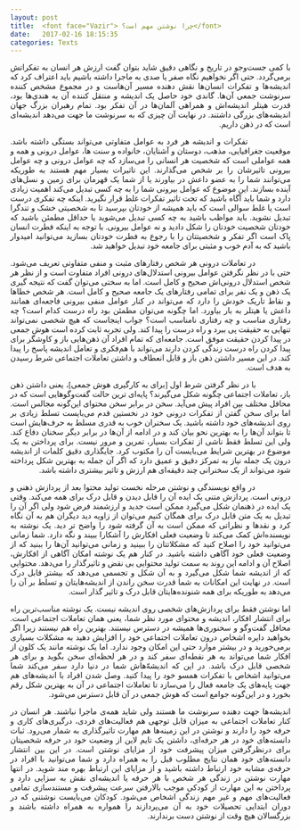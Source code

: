 ```yaml
---
layout: post
title:  <font face="Vazir"> چرا نوشتن مهم است؟</font>
date:   2017-02-16 18:15:35
categories: Texts
---
```

<div dir= "rtl"><font face="Vazir">
<p style="text-align: justify;">با کمی جست&zwnj;وجو در تاریخ و نگاهی دقیق شاید بتوان گفت ارزش هر انسان به تفکراتش برمی&zwnj;گردد. حتی اگر نخواهیم نگاه صفر یا صدی به ماجرا داشته باشیم باید اعتراف کرد که اندیشه&zwnj;ها و تفکرات انسان&zwnj;ها نقش دهنده مسیر آن&zwnj;هاست و در مجموع مشخص کننده سرنوشت جمعی آن&zwnj;ها. گاندی خود حاصل یک اندیشه و منتقل کننده آن به هندی&zwnj;ها بود، قدرت هیتلر اندیشه&zwnj;اش و همراهی آلمان&zwnj;ها در آن تفکر بود. تمام رهبران بزرگ جهان اندیشه&zwnj;های بزرگی داشتند. در نهایت آن چیزی که به سرنوشت ما جهت می&zwnj;دهد اندیشه&zwnj;ای است که در ذهن داریم.</p>
<p style="text-align: justify;">&nbsp;&nbsp;&nbsp;&nbsp;&nbsp;&nbsp;&nbsp;&nbsp;&nbsp;&nbsp;&nbsp;&nbsp;&nbsp;&nbsp; تفکرات و اندیشه هر فرد به عوامل متفاوتی می&zwnj;تواند بستگی داشته باشد. موقعیت جغرافیایی، مذهب، دوستان و آشنایان، خانواده و سنت ها، عوامل درونی و همه و همه عواملی است که شخصیت هر انسانی را می&zwnj;سازد که چه عوامل درونی و چه عوامل بیرونی تاثیرشان را بر شخص می&zwnj;گذارند. این تاثیرات بسیار مهم هستند به طوریکه می&zwnj;توانند شما را به عضو داعش در بیاورند یا از شما یک قهرمان برای زمین و نسل&zwnj;های آینده بسازند. این موضوع که عوامل بیرونی شما را به چه کسی تبدیل می&zwnj;کند اهمیت زیادی دارد و شما باید آگاه باشید که تحت تاثیر تفکرات غلط قرار نگیرید. اینکه چه تفکری درست است یا غلط سوالی است که باید همیشه از خودتان بپرسید تا به شخصیتی خشک و تندگرا تبدیل نشوید. باید مواظب باشید به چه کسی تبدیل می&zwnj;شوید یا حداقل مطمئن باشید که خودتان شخصیت خودتان را شکل دادید و نه عوامل بیرونی. با توجه به اینکه فطرت انسان پاک است اگر تفکر و شخصیتتان را با رجوع به فطرت خودتان بسازید می&zwnj;توانید امیدوار باشید که به آدم خوب و مثبتی برای جامعه خود تبدیل خواهید شد.</p>
<p style="text-align: justify;">&nbsp;&nbsp;&nbsp;&nbsp;&nbsp;&nbsp;&nbsp;&nbsp;&nbsp;&nbsp;&nbsp;&nbsp;&nbsp;&nbsp; در تعاملات درونی هر شخص رفتارهای مثبت و منفی متفاوتی تعریف می&zwnj;شود. حتی با در نظر نگرفتن عوامل بیرونی استدلال&zwnj;های درونی افراد متفاوت است و از نظر هر شخص استدلال درونی&zwnj;اش صحیح و کامل است. اما به سختی می&zwnj;توان گفت که نتیجه گیری یک ذهن و یک نفر برای تمامی رفتارهای یک جامعه صحیح و کامل است. هر شخص خطاها و نقاط تاریک خودش را دارد که می&zwnj;تواند در کنار عوامل منفی بیرونی فاجعه&zwnj;ای همانند داعش یا هیتلر به بار بیاورد. اما چگونه می&zwnj;توان مطمئن بود راه درست کدام است؟ چه رفتاری مناسب و چه رفتاری نامناسب است؟ جواب اینجاست که هیچ شخصی نمی&zwnj;تواند تنهایی به حقیقت پی ببرد و راه درست را پیدا کند. ولی تجربه ثابت کرده است هوش جمعی در پیدا کردن حقیقت موفق است. جامعه&zwnj;ای که تمام افراد آن ذهن&zwnj;هایی باز و کاوشگر برای پیدا کردن راه درست زندگی کردن دارند می&zwnj;تواند با هم&zwnj;فکری و تعامل اندیشه پاسخ را پیدا کند. در این مسیر داشتن ذهن باز و قابل انعطاف و داشتن تعاملات اجتماعی شرط رسیدن به هدف است.</p>
<p style="text-align: justify;">&nbsp;&nbsp;&nbsp;&nbsp;&nbsp;&nbsp;&nbsp;&nbsp;&nbsp;&nbsp;&nbsp;&nbsp;&nbsp;&nbsp; با در نظر گرفتن شرط اول [برای به کارگیری هوش جمعی]، یعنی داشتن ذهن باز، تعاملات اجتماعی چگونه شکل می&zwnj;گیرند؟ پایه&zwnj;ای ترین حالت گفت&zwnj;وگوهایی است که در محافل مختلف بین افراد پیش می&zwnj;آید. سخن در برابر سخن محتوای این&zwnj;گونه مجالس است. اما برای سخن گفتن از تفکرات درونی خود در نخستین قدم می&zwnj;بایست تسلط زیادی بر روی اندیشه&zwnj;های خود داشته باشید. یک سخنران خوب به قدری مسلط به حرف&zwnj;هایش است تا بتواند آن&zwnj;ها را به بهترین نحو بیان کند و در ادامه از آن&zwnj;ها در برابر دیگر سخنان دفاع کند. ولی این تسلط فقط ناشی از تفکرات بسیار، تمرین و مرور نیست. برای پرداختن به یک موضوع در بهترین شرایط می&zwnj;بایست آن را مکتوب کرد. جایگذاری دقیق کلمات از اندیشه درون یک جمله نیاز به تمرکز دقیق و عمیق دارد که اگر آن جمله به بهترین شکل پرداخته شود می&zwnj;تواند از یک سخنرانی چند دقیقه&zwnj;ای هم ارزش و تاثیر بیشتری داشته باشد.</p>
<p style="text-align: justify;">&nbsp;&nbsp;&nbsp;&nbsp;&nbsp;&nbsp;&nbsp;&nbsp;&nbsp;&nbsp;&nbsp;&nbsp;&nbsp;&nbsp; در واقع نویسندگی و نوشتن مرحله نخست تولید محتوا بعد از پردازش ذهنی و درونی است. پردازش متنی یک ایده آن را قابل دیدن و قابل درک برای همه می&zwnj;کند. وقتی یک ایده در ذهنمان شکل می&zwnj;گیرد ممکن است جدید و ارزشمند فرض شود ولی اگر آن را تبدیل به یک متن قابل درک برای همگان کنیم می&zwnj;توان از زاویه دید دیگران هم به آن نگاه کرد و نقدها و نظراتی که ممکن است به آن گرفته شود را واضح تر دید. یک نوشته به نویسنده&zwnj;اش کمک می&zwnj;کند تا وضعیت فعلی افکارش را آشکارا ببیند و نگه دارد. شما زمانی می&zwnj;توانید خود را اصلاح کنید که مشکلاتتان را ببینید و زمانی می&zwnj;توانید آن&zwnj;ها را ببنید که از وضعیت فعلی خود آگاهی داشته باشید. در کنار هم یک نوشته امکان آگاهی از افکارش، اصلاح آن و ادامه این روند به سمت تولید محتوایی بی نقض و تاثیرگذار را می&zwnj;دهد. محتوایی که از اندیشه شما شکل می&zwnj;گیرد و به آن شکل و تجسمی می&zwnj;دهد که بیشتر قابل درک است. در نهایت این امکانات به شما قدرت سخن راندن از اندیشه&zwnj;هایتان و تسلط بر آن را می&zwnj;دهد به طوریکه برای همه شنونده&zwnj;هایتان قابل درک و تاثیر گذار است.</p>
<p style="text-align: justify;">اما نوشتن فقط برای پردازش&zwnj;های شخصی روی اندیشه نیست. یک نوشته مناسب&zwnj;ترین راه برای انتشار افکار، اندیشه و محتوای مورد نظر شما، یعنی همان تعاملات اجتماعی است. محافل گفت&zwnj;وگو و سخنوری&zwnj;ها همیشه در دسترس نیستند. بهترین راه هم نیستند زیرا اگر بخواهید دایره اشخاص درون تعاملات اجتماعی خود را افزایش دهید به مشکلات بسیاری برمی&zwnj;خورید و در بیشتر موارد حتی این امکان وجود ندارد. اما یک نوشته مانند یک کلون از افکار شما می&zwnj;تواند به هر نقطه&zwnj;ای سفر کند و در هر لحظه&zwnj;ای سخن بگوید و برای هر شخصی قابل درک باشد. در این که اندیشه&zwnj;ّهاش شما در دنیا دارد سفر می&zwnj;کند شما می&zwnj;توانید اشخاص با تفکرات همسو خود را پیدا کنید. وصل شدن افراد با اندیشه&zwnj;های هم جهت پایه&zwnj;های یک جامعه فعال را می&zwnj;سازد تا تعاملات اجتماعی در آن به بهترین شکل رقم بخورد و در این&zwnj;گونه جوامع است که هوش جمعی در آن قابل دسترس می&zwnj;شود.</p>
<p style="text-align: justify;">اندیشه&zwnj;ها جهت دهنده سرنوشت ما هستند ولی شاید همه&zwnj;ی ماجرا نباشند. هر انسان در کنار تعاملات اجتماعی به میزان قابل توجهی هم فعالیت&zwnj;های فردی، درگیری&zwnj;های کاری و حرفه خود را دارند و نوشتن در این زمینه&zwnj;ها هم مهارت تاثیرگذاری به شمار می&zwnj;رود. ثبات دانسته&zwnj;های خود در هر حرفه&zwnj;ای، داشتن یک تایم لاین از وضعیت خود در حرفه شخصیتان برای درنظرگرفتن میزان پیشرفت خود از مزایای نوشتن است. در این بین انتشار دانسته&zwnj;های خود همان نتایج مطلوب قبل را به همراه دارد و شما می&zwnj;توانید با افراد در حرفه&zwnj;ی مشابه خود ارتباط داشته باشید و از مزایای این ارتباط بهره مند شوید. در انتها مهارت نوشتن در زندگی هر شخص با هر حرفه یا اندیشه&zwnj;ای نقش به سزایی دارد و پرداختن به این مهارت از کودکی موجب بالارفتن سرعت پیشرفت و مستندسازی تمامی فعالیت&zwnj;های مهم و غیر مهم زندگی اشخاص می&zwnj;شود. کودکان می&zwnj;بایست نوشتنی که در دوران ابتدایی تحصیلات خود به آن می&zwnj;پردازند را همواره به همراه داشته باشند و بزرگسالان هیچ وقت از نوشتن دست برندارند.</p>
</font></div>
